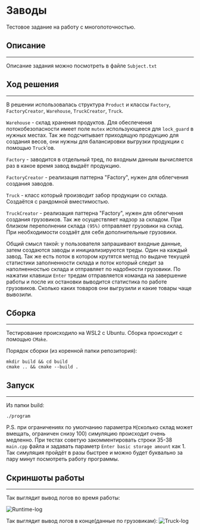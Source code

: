 # Заводы
Тестовое задание на работу с многопоточностью.

## Описание
---
Описание задания можно посмотреть в файле `Subject.txt`

## Ход решения
---
В решении использовалась структура `Product` и классы `Factory`, `FactoryCreator`, `Warehouse`, `TruckCreator`, `Truck`.

`Warehouse` - склад хранения продуктов. Для обеспечения потокобезопасности имеет поле `mutex` использующееся для `lock_guard` в нужных местах. Так же подсчитывает приходящую продукцию для создания весов, они нужны для балансировки выгрузки продукции с помощью `Truck`'ов.

`Factory` - заводится в отдельный тред, по входным данным вычисляется раз в какое время завод выдаёт продукцию.

`FactoryCreator` - реализация паттерна "Factory", нужен для облегчения создания заводов.

`Truck` - класс который производит забор продукции со склада. Создаётся с рандомной вместимостью.

`TruckCreator` - реализация паттерна "Factory", нужен для облегчения создания грузовиков. Так же осуществляет надзор за складом. При близком переполнении склада `(95%)` отправляет грузовики на склад. При необходимости создаёт для себя дополнительные грузовики.

Общий смысл такой: у пользователя запрашивают входные данные, затем создаются заводы и инициализируются треды. Один на каждый завод. Так же есть поток в котором крутятся метод по выдаче текущей статистики заполненности склада и поток который следит за наполненностью склада и отправляет по надобности грузовики.
По нажатии клавиши `Enter` тредам отправляется команда на завершение работы и после их остановки выводится статистика по работе грузовиков. Сколько каких товаров они выгрузили и какие товары чаще вывозили.

## Сборка
---
Тестирование происходило на WSL2 с Ubuntu. Сборка происходит с помощью `CMake`.

Порядок сборки (из коренной папки репозитория):
```
mkdir build && cd build
cmake .. && cmake --build .
```

## Запуск
---
Из папки build:
```
./program
```
P.S. при ограничениях по умолчанию параметра `M`(сколько склад может вмещать, ограничен снизу 100) симуляцию происходит очень медленно. При тестах советую закомментировать строки 35-38 `main.cpp` файла и задавать параметр `Enter basic storage amount` как 1. Так симуляция пройдёт в разы быстрее и можно будет буквально за пару минут посмотреть работу программы.

## Скриншоты работы
---
Так выглядит вывод логов во время работы:

![Runtime-log](https://github.com/user-attachments/assets/1b33f591-aaea-4fe7-9c84-25f393ce414d)

Так выглядит вывод логов в конце(данные по грузовикам):
![Truck-log](https://github.com/user-attachments/assets/c790bb6e-a05f-4a99-bcef-7ae9f772b4b4)
